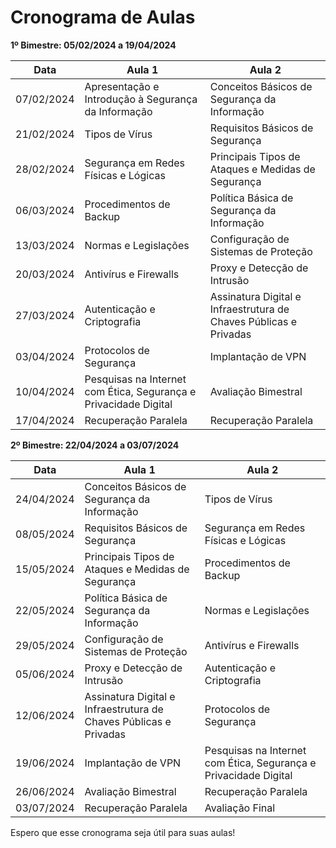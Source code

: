 # Cronograma de Aulas

**1º Bimestre: 05/02/2024 a 19/04/2024**

| Data       | Aula 1                           | Aula 2                           |
|------------|----------------------------------|----------------------------------|
| 07/02/2024 | Apresentação e Introdução à Segurança da Informação | Conceitos Básicos de Segurança da Informação |
| 21/02/2024 | Tipos de Vírus                   | Requisitos Básicos de Segurança  |
| 28/02/2024 | Segurança em Redes Físicas e Lógicas | Principais Tipos de Ataques e Medidas de Segurança |
| 06/03/2024 | Procedimentos de Backup          | Política Básica de Segurança da Informação |
| 13/03/2024 | Normas e Legislações             | Configuração de Sistemas de Proteção |
| 20/03/2024 | Antivírus e Firewalls            | Proxy e Detecção de Intrusão     |
| 27/03/2024 | Autenticação e Criptografia      | Assinatura Digital e Infraestrutura de Chaves Públicas e Privadas |
| 03/04/2024 | Protocolos de Segurança          | Implantação de VPN               |
| 10/04/2024 | Pesquisas na Internet com Ética, Segurança e Privacidade Digital | Avaliação Bimestral              |
| 17/04/2024 | Recuperação Paralela             | Recuperação Paralela             |

**2º Bimestre: 22/04/2024 a 03/07/2024**

| Data       | Aula 1                           | Aula 2                           |
|------------|----------------------------------|----------------------------------|
| 24/04/2024 | Conceitos Básicos de Segurança da Informação | Tipos de Vírus                   |
| 08/05/2024 | Requisitos Básicos de Segurança  | Segurança em Redes Físicas e Lógicas |
| 15/05/2024 | Principais Tipos de Ataques e Medidas de Segurança | Procedimentos de Backup          |
| 22/05/2024 | Política Básica de Segurança da Informação | Normas e Legislações             |
| 29/05/2024 | Configuração de Sistemas de Proteção | Antivírus e Firewalls            |
| 05/06/2024 | Proxy e Detecção de Intrusão     | Autenticação e Criptografia      |
| 12/06/2024 | Assinatura Digital e Infraestrutura de Chaves Públicas e Privadas | Protocolos de Segurança          |
| 19/06/2024 | Implantação de VPN               | Pesquisas na Internet com Ética, Segurança e Privacidade Digital |
| 26/06/2024 | Avaliação Bimestral              | Recuperação Paralela             |
| 03/07/2024 | Recuperação Paralela             | Avaliação Final                  |

Espero que esse cronograma seja útil para suas aulas!